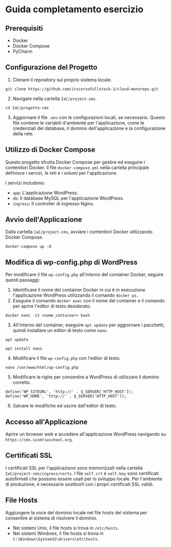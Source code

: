 # Guida completamento esercizio

## Prerequisiti
- Docker
- Docker Compose
- PyCharm

## Configurazione del Progetto
1. Clonare il repository sul proprio sistema locale.

```git clone https://github.com/itscorsofullstack-1/cloud-monorepo.git ```

2. Navigare nella cartella `IaC/project-cms`.

```cd IaC/progetto-cms```

3. Aggiornare il file `.env` con le configurazioni locali, se necessario. Questo file contiene le variabili d'ambiente per l'applicazione, come le credenziali del database, il dominio dell'applicazione e la configurazione della rete.

## Utilizzo di Docker Compose
Questo progetto sfrutta Docker Compose per gestire ed eseguire i contenitori Docker. Il file `docker-compose.yml` nella cartella principale definisce i servizi, le reti e i volumi per l'applicazione.

I servizi includono:
- `app`: L'applicazione WordPress.
- `db`: Il database MySQL per l'applicazione WordPress.
- `ingress`: Il controller di ingresso Nginx.

## Avvio dell'Applicazione
Dalla cartella `IaC/project-cms`, avviare i contenitori Docker utilizzando Docker Compose.

```docker-compose up -d```


## Modifica di wp-config.php di WordPress
Per modificare il file `wp-config.php` all'interno del container Docker, seguire questi passaggi:

1. Identificare il nome del container Docker in cui è in esecuzione l'applicazione WordPress utilizzando il comando `docker ps`.
2. Eseguire il comando `docker exec` con il nome del container e il comando per aprire l'editor di testo desiderato.

```docker exec -it <nome_container> bash```

3. All'interno del container, eseguire `apt update` per aggiornare i pacchetti, quindi installare un editor di testo come `nano`.

```apt update```

```apt install nano```

4. Modificare il file `wp-config.php` con l'editor di testo.

```nano /var/www/html/wp-config.php```

5. Modificare le righe per consentire a WordPress di utilizzare il dominio corretto.

```define('WP_SITEURL', 'http://' . $_SERVER['HTTP_HOST']);```
```define('WP_HOME', 'http://' . $_SERVER['HTTP_HOST']);```

6. Salvare le modifiche ed uscire dall'editor di testo.

## Accesso all'Applicazione
Aprire un browser web e accedere all'applicazione WordPress navigando su `https://cms.sindriaschool.org`.

## Certificati SSL
I certificati SSL per l'applicazione sono memorizzati nella cartella `IaC/project-cms/ingress/certs`. I file `self.crt` e `self.key` sono certificati autofirmati che possono essere usati per lo sviluppo locale. Per l'ambiente di produzione, è necessario sostituirli con i propri certificati SSL validi.

## File Hosts
Aggiungere la voce del dominio locale nel file hosts del sistema per consentire al sistema di risolvere il dominio.

- Nei sistemi Unix, il file hosts si trova in `/etc/hosts`.
- Nei sistemi Windows, il file hosts si trova in `C:\Windows\System32\drivers\etc\hosts`.
